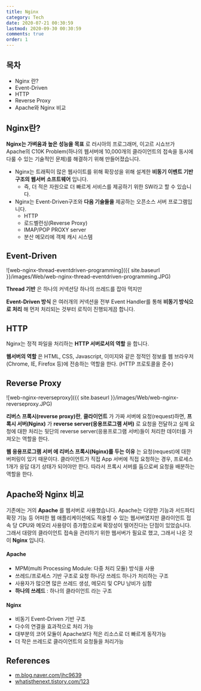 ```yaml
---
title: Nginx
category: Tech
date: 2020-07-21 00:30:59
lastmod: 2020-09-30 00:30:59
comments: true
order: 1
---
```



## 목차
* Nginx 란?
* Event-Driven
* HTTP
* Reverse Proxy
* Apache와 Nginx 비교

## Nginx란?
__Nginx는 가벼움과 높은 성능을 목표__ 로 러시아의 프로그래머, 이고르 시쇼브가 Apache의 C10K Problem(하나의 웹서버에 10,000개의 클라이언트의 접속을 동시에 다룰 수 있는 기술적인 문제)를 해결하기 위해 만들어졌습니다.

* Nginx는 트래픽이 많은 웹사이트를 위해 확장성을 위해 설계한 __비동기 이벤트 기반구조의 웹서버 소프트웨어__ 입니다.
  + 즉, 더 적은 자원으로 더 빠르게 서비스를 제공하기 위한 SW라고 할 수 있습니다.
* Nginx는 Event-Driven구조와 __다음 기술들을__ 제공하는 오픈소스 서버 프로그램입니다.
  + HTTP
  + 로드벨런싱(Reverse Proxy)
  + IMAP/POP PROXY server
  + 분산 메모리에 객체 캐시 시스템

## Event-Driven
![web-nginx-thread-eventdriven-programming]({{ site.baseurl }}/images/Web/web-nginx-thread-eventdriven-programming.JPG)

__Thread 기반__ 은 하나의 커넥션당 하나의 쓰레드를 잡아 먹지만
 
__Event-Driven 방식__ 은 여러개의 커넥션을 전부 Event Handler를 통해 __비동기 방식으로 처리__ 해 먼저 처리되는 것부터 로직이 진행되게끔 합니다.

## HTTP
Nginx는 정적 파일을 처리하는 __HTTP 서버로서의 역할__ 을 합니다.

__웹서버의 역할__ 은 HTML, CSS, Javascript, 이미지와 같은 정적인 정보를 웹 브라우저(Chrome, IE, Firefox 등)에 전송하는 역할을 한다. (HTTP 프로토콜을 준수)

## Reverse Proxy
![web-nginx-reverseproxy]({{ site.baseurl }}/images/Web/web-nginx-reverseproxy.JPG)

__리버스 프록시(reverse proxy)란__, __클라이언트__ 가 가짜 서버에 요청(request)하면, __프록시 서버(Nginx)__ 가 __reverse server(응용프로그램 서버)__ 로 요청을 전달하고 실제 요청에 대한 처리는 뒷단의 reverse server(응용프로그램 서버)들이 처리한 데이터를 가져오는 역할을 한다.

__웹 응용프로그램 서버 에 리버스 프록시(Nginx)를 두는 이유__ 는 요청(request)에 대한 버퍼링이 있기 때문이다. 클라이언트가 직접 App 서버에 직접 요청하는 경우, 프로세스 1개가 응답 대기 상태가 되어야만 한다. 따라서 프록시 서버를 둠으로써 요청을 배분하는 역할을 한다.

## Apache와 Nginx 비교
기존에는 거의 __Apache__ 를 웹서버로 사용했습니다. Apache는 다양한 기능과 서드파티 확장 기능 등 어떠한 웹 애플리케이션에도 적용할 수 있는 웹서버였지만 클라이언트 접속 당 CPU와 메모리 사용량이 증가함으로써 확장성이 떨어진다는 단점이 있었습니다. 그래서 대량의 클라이언트 접속을 관리하기 위한 웹서버가 필요로 했고, 그래서 나온 것이 __Nginx__ 입니다.

#### Apache
* MPM(multi Processing Module: 다중 처리 모듈) 방식을 사용
* 쓰레드/프로세스 기반 구조로 요청 하나당 쓰레드 하나가 처리하는 구조
* 사용자가 많으면 많은 쓰레드 생성, 메모리 및 CPU 낭비가 심함
* __하나의 쓰레드__ : 하나의 클라이언트 라는 구조

#### Nginx
* 비동기 Event-Driven 기반 구조
* 다수의 연결을 효과적으로 처리 가능
* 대부분의 코어 모듈이 Apache보다 적은 리소스로 더 빠르게 동작가능
* 더 작은 쓰레드로 클라이언트의 요청들을 처리가능


## References
* [m.blog.naver.com/jhc9639](https://m.blog.naver.com/jhc9639/220967352282)
* [whatisthenext.tistory.com/123](https://whatisthenext.tistory.com/123)